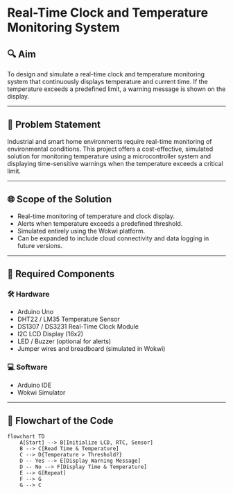 # Real-Time Clock and Temperature Monitoring System

## 🔍 Aim
To design and simulate a real-time clock and temperature monitoring system that continuously displays temperature and current time. If the temperature exceeds a predefined limit, a warning message is shown on the display.

---

## 📌 Problem Statement
Industrial and smart home environments require real-time monitoring of environmental conditions. This project offers a cost-effective, simulated solution for monitoring temperature using a microcontroller system and displaying time-sensitive warnings when the temperature exceeds a critical limit.

---

## 🌐 Scope of the Solution
- Real-time monitoring of temperature and clock display.
- Alerts when temperature exceeds a predefined threshold.
- Simulated entirely using the Wokwi platform.
- Can be expanded to include cloud connectivity and data logging in future versions.

---

## 🧰 Required Components

### 🛠️ Hardware
- Arduino Uno  
- DHT22 / LM35 Temperature Sensor  
- DS1307 / DS3231 Real-Time Clock Module  
- I2C LCD Display (16x2)  
- LED / Buzzer (optional for alerts)  
- Jumper wires and breadboard (simulated in Wokwi)

### 💻 Software
- Arduino IDE  
- Wokwi Simulator

---

## 🔄 Flowchart of the Code

```mermaid
flowchart TD
    A[Start] --> B[Initialize LCD, RTC, Sensor]
    B --> C[Read Time & Temperature]
    C --> D{Temperature > Threshold?}
    D -- Yes --> E[Display Warning Message]
    D -- No --> F[Display Time & Temperature]
    E --> G[Repeat]
    F --> G
    G --> C

